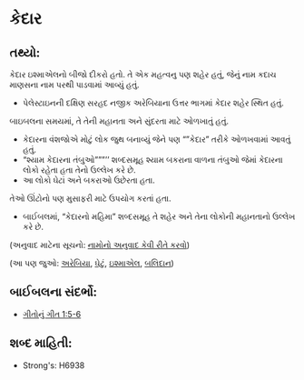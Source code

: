 # કેદાર 

## તથ્યો: 

કેદાર ઇશ્માએલનો બીજો દીકરો હતો.
તે એક મહત્વનુ પણ શહેર હતું, જેનું નામ કદાચ માણસના નામ પરથી પાડવામાં આવ્યું હતું.

* પેલેસ્ટાઇનની દક્ષિણ સરહદ નજીક અરેબિયાના ઉત્તર ભાગમાં કેદાર શહેર સ્થિત હતું.

બાઇબલના સમયમાં, તે તેની મહાનતા અને સુંદરતા માટે ઓળખાતું હતું.

* કેદારના વંશજોએ મોટું લોક જુથ બનાવ્યું જેને પણ “”કેદાર” તરીકે ઓળખવામાં આવતું હતું.
* “શ્યામ કેદારના તંબુઓ”””’’ શબ્દસમૂહ શ્યામ બકરાના વાળના તંબુઓ જેમાં કેદારના લોકો રહેતા હતા તેનો ઉલ્લેખ કરે છે.
* આ લોકો ઘેટાં અને બકરાઓ ઉછેરતા હતા.

તેઓ ઊંટોનો પણ મુસાફરી માટે ઉપયોગ કરતાં હતા.

* બાઈબલમાં, “કેદારનો મહિમા” શબ્દસમૂહ તે શહેર અને તેના લોકોની મહાનતાનો ઉલ્લેખ કરે છે.

(અનુવાદ માટેના સૂચનો: [નામોનો અનુવાદ કેવી રીતે કરવો](rc://gu/ta/man/translate/translate-names))

(આ પણ જુઓ: [અરેબિયા](../names/arabia.md), [ઘેટું](../other/goat.md), [ઇશ્માએલ](../names/ishmael.md), [બલિદાન](../other/sacrifice.md))

## બાઈબલના સંદર્ભો: 

* [ગીતોનું ગીત 1:5-6](rc://gu/tn/help/sng/01/05)

## શબ્દ માહિતી: 

* Strong's: H6938
